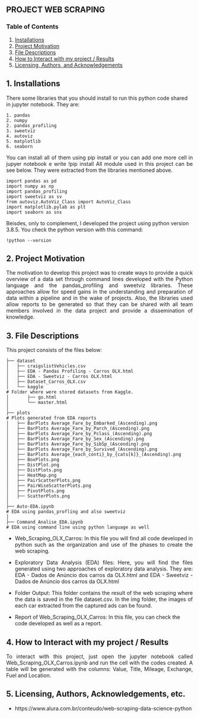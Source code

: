 ## PROJECT WEB SCRAPING

### Table of Contents

1. [Installations](#installation)
2. [Project Motivation](#motivation)
3. [File Descriptions](#files)
4. [How to Interact with my project / Results](#results)
5. [Licensing, Authors, and Acknowledgements](#licensing)

## 1. Installations <a name="installation"></a>
There some libraries that you should install to run this python code shared in jupyter notebook. They are:

	1. pandas
	2. numpy
	2. pandas_profiling
	3. sweetviz
	4. autoviz
	5. matplotlib
	6. seaborn
		
<p align="justify">You can install all of them using pip install <librarie_name> or you can add one more cell in jupyer notebook e write !pip install <librarie_name>
All module used in this project can be see below. They were extracted from the libraries mentioned above.</p>

	import pandas as pd
	import numpy as np
	import pandas_profiling
	import sweetviz as sv
	from autoviz.AutoViz_Class import AutoViz_Class
	import matplotlib.pylab as plt
	import seaborn as sns
	
Beisdes, only to complement, I developed the project using python version 3.8.5. You check the python version with this command:

	!python --version	

## 2. Project Motivation<a name="motivation"></a>

<p align="justify">The motivation to develop this project was to create ways to provide a quick overview of a data set through command lines developed with the Python language and the pandas_profiling and sweetviz libraries. These approaches allow for speed gains in the understanding and preparation of data within a pipeline and in the wake of projects. Also, the libraries used allow reports to be generated so that they can be shared with all team members involved in the data project and provide a dissemination of knowledge.</p>

## 3. File Descriptions<a name="files"></a>

This project consists of the files below:

    ├── dataset																
	│   ├── craigslistVehicles.csv
	│   ├──	EDA - Pandas Profiling - Carros OLX.html	
	│   ├──	EDA - Sweetviz - Carros OLX.html
    │   ├── Dataset_Carros_OLX.csv           			
    │   └── kaggle   														# Folder where were stored datasets from Kaggle.
    │       ├── go.html                      			
    │       └── master.html                  			
    │
	├── plots             													# Plots generated from EDA reports      			
	│   ├── BarPlots Average_Fare_by_Embarked_(Ascending).png
	│   ├── BarPlots Average_Fare_by_Parch_(Ascending).png
	│   ├── BarPlots Average_Fare_by_Pclass_(Ascending).png
	│   ├── BarPlots Average_Fare_by_Sex_(Ascending).png
	│   ├── BarPlots Average_Fare_by_SibSp_(Ascending).png
	│   ├── BarPlots Average_Fare_by_Survived_(Ascending).png
	│   ├── BarPlots Average_{each_conti}_by_{cats[k]}_(Ascending).png
	│   ├── BoxPlots.png
	│   ├── DistPlot.png
	│   ├── DistPlots.png
	│   ├── HeatMap.png
	│   ├── PairScatterPlots.png
	│   ├── PairWiseScatterPlots.png
	│   ├── PivotPlots.png
	│   ├── ScatterPlots.png
	│
    ├── Auto-EDA.ipynb														# EDA using pandas_profling and also sweetviz	
	│
    ├── Command_Analise_EDA.ipynb											# EDA using command line using python language as well

<ul>		
	<li><p align="justify">Web_Scraping_OLX_Carros: In this file you will find all code developed in python such as the organization and use of the phases to create the web scraping.</p>
	<li><p align="justify">Exploratory Data Analysis (EDA) files: Here, you will find the files generated using two approaches of exploratory data analysis. They are: EDA - Dados de Anúncio dos carros da OLX.html and EDA - Sweetviz - Dados de Anúncio dos carros da OLX.html</p>
	<li><p align="justify">Folder Output: This folder contains the result of the web scraping where the data is saved in the file dataset.csv. In the img folder, the images of each car extracted from the captured ads can be found.</p>
	<li>Report of Web_Scraping_OLX_Carros: In this file, you can check the code developed as well as a report.
</ul>

## 4. How to Interact with my project / Results<a name="results"></a>

<p align="justify">To interact with this project, just open the jupyter notebook called Web_Scraping_OLX_Carros.ipynb and run the cell with the codes created. A table will be generated with the columns: Value, Title, Mileage, Exchange, Fuel and Location.</p>

## 5. Licensing, Authors, Acknowledgements, etc.<a name="licensing"></a>

<ul>
	<li><p align="justify">https://www.alura.com.br/conteudo/web-scraping-data-science-python</p>
</ul>
